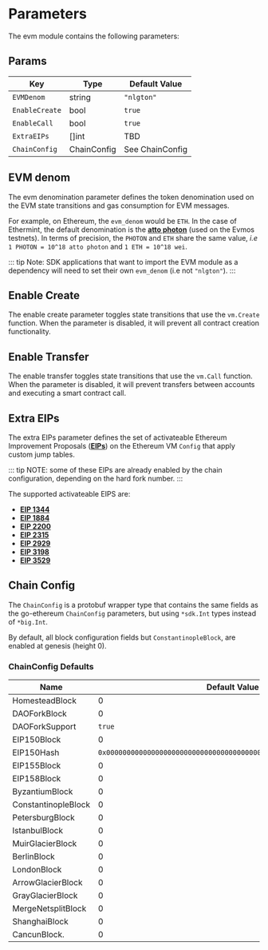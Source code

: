<!--
order: 8
-->

# Parameters

The evm module contains the following parameters:

## Params

| Key            | Type        | Default Value   |
| -------------- | ----------- | --------------- |
| `EVMDenom`     | string      | `"nlgton"`     |
| `EnableCreate` | bool        | `true`          |
| `EnableCall`   | bool        | `true`          |
| `ExtraEIPs`    | []int       | TBD             |
| `ChainConfig`  | ChainConfig | See ChainConfig |

## EVM denom

The evm denomination parameter defines the token denomination used on the EVM state transitions and gas consumption for EVM messages.

For example, on Ethereum, the `evm_denom` would be `ETH`. In the case of Ethermint, the default denomination is the **[atto photon](notion://www.notion.so/docs/basics/photon.md)** (used on the Evmos testnets). In terms of precision, the `PHOTON` and `ETH` share the same value, *i.e* `1 PHOTON = 10^18 atto photon` and `1 ETH = 10^18 wei`.

::: tip
Note: SDK applications that want to import the EVM module as a dependency will need to set their own `evm_denom` (i.e not `"nlgton"`).
:::

## Enable Create

The enable create parameter toggles state transitions that use the `vm.Create` function. When the parameter is disabled, it will prevent all contract creation functionality.

## Enable Transfer

The enable transfer toggles state transitions that use the `vm.Call` function. When the parameter is disabled, it will prevent transfers between accounts and executing a smart contract call.

## Extra EIPs

The extra EIPs parameter defines the set of activateable Ethereum Improvement Proposals (**[EIPs](https://ethereum.org/en/eips/)**)
on the Ethereum VM `Config` that apply custom jump tables.

::: tip
NOTE: some of these EIPs are already enabled by the chain configuration, depending on the hard fork number.
:::

The supported activateable EIPS are:

- **[EIP 1344](https://eips.ethereum.org/EIPS/eip-1344)**
- **[EIP 1884](https://eips.ethereum.org/EIPS/eip-1884)**
- **[EIP 2200](https://eips.ethereum.org/EIPS/eip-2200)**
- **[EIP 2315](https://eips.ethereum.org/EIPS/eip-2315)**
- **[EIP 2929](https://eips.ethereum.org/EIPS/eip-2929)**
- **[EIP 3198](https://eips.ethereum.org/EIPS/eip-3198)**
- **[EIP 3529](https://eips.ethereum.org/EIPS/eip-3529)**

## Chain Config

The `ChainConfig` is a protobuf wrapper type that contains the same fields as the go-ethereum `ChainConfig` parameters, but using `*sdk.Int` types instead of `*big.Int`.

By default, all block configuration fields but `ConstantinopleBlock`, are enabled at genesis (height 0).

### ChainConfig Defaults

| Name                | Default Value                                                        |
| ------------------- | -------------------------------------------------------------------- |
| HomesteadBlock      | 0                                                                    |
| DAOForkBlock        | 0                                                                    |
| DAOForkSupport      | `true`                                                               |
| EIP150Block         | 0                                                                    |
| EIP150Hash          | `0x0000000000000000000000000000000000000000000000000000000000000000` |
| EIP155Block         | 0                                                                    |
| EIP158Block         | 0                                                                    |
| ByzantiumBlock      | 0                                                                    |
| ConstantinopleBlock | 0                                                                    |
| PetersburgBlock     | 0                                                                    |
| IstanbulBlock       | 0                                                                    |
| MuirGlacierBlock    | 0                                                                    |
| BerlinBlock         | 0                                                                    |
| LondonBlock         | 0                                                                    |
| ArrowGlacierBlock   | 0                                                                    |
| GrayGlacierBlock    | 0                                                                    |
| MergeNetsplitBlock  | 0                                                                    |
| ShanghaiBlock       | 0                                                                    |
| CancunBlock.        | 0                                                                    |
